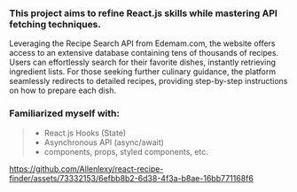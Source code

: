 ### This project aims to refine React.js skills while mastering API fetching techniques.

Leveraging the Recipe Search API from Edemam.com, the website offers access to an extensive database containing tens of thousands of recipes. Users can effortlessly search for their favorite dishes, instantly retrieving ingredient lists. For those seeking further culinary guidance, the platform seamlessly redirects to detailed recipes, providing step-by-step instructions on how to prepare each dish.

### Familiarized myself with:

> - React.js Hooks (State)
> - Asynchronous API (async/await)
> - components, props, styled components, etc.

https://github.com/Allenlexy/react-recipe-finder/assets/73332153/6efbb8b2-6d38-4f3a-b8ae-16bb771168f6
